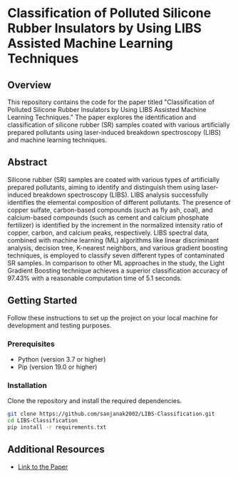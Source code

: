 # Classification of Polluted Silicone Rubber Insulators by Using LIBS Assisted Machine Learning Techniques

## Overview

This repository contains the code for the paper titled "Classification of Polluted Silicone Rubber Insulators by Using LIBS Assisted Machine Learning Techniques." The paper explores the identification and classification of silicone rubber (SR) samples coated with various artificially prepared pollutants using laser-induced breakdown spectroscopy (LIBS) and machine learning techniques.

## Abstract

Silicone rubber (SR) samples are coated with various types of artificially prepared pollutants, aiming to identify and distinguish them using laser-induced breakdown spectroscopy (LIBS). LIBS analysis successfully identifies the elemental composition of different pollutants. The presence of copper sulfate, carbon-based compounds (such as fly ash, coal), and calcium-based compounds (such as cement and calcium phosphate fertilizer) is identified by the increment in the normalized intensity ratio of copper, carbon, and calcium peaks, respectively. LIBS spectral data, combined with machine learning (ML) algorithms like linear discriminant analysis, decision tree, K-nearest neighbors, and various gradient boosting techniques, is employed to classify seven different types of contaminated SR samples. In comparison to other ML approaches in the study, the Light Gradient Boosting technique achieves a superior classification accuracy of 97.43% with a reasonable computation time of 5.1 seconds.

## Getting Started

Follow these instructions to set up the project on your local machine for development and testing purposes.

### Prerequisites

- Python (version 3.7 or higher)
- Pip (version 19.0 or higher)

### Installation

Clone the repository and install the required dependencies.

```bash
git clone https://github.com/sanjanak2002/LIBS-Classification.git
cd LIBS-Classification
pip install -r requirements.txt
```

## Additional Resources

- [Link to the Paper](https://ieeexplore.ieee.org/document/9999430)
